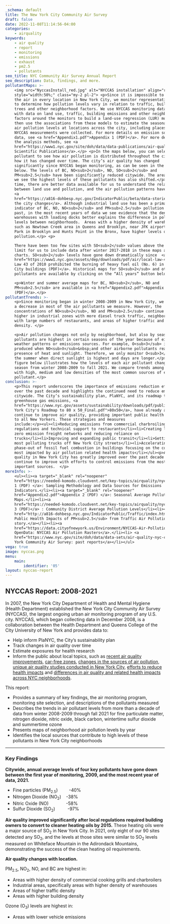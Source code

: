 ```yaml
---
_schema: default
title: The New York City Community Air Survey
draft: false
date: 2022-11-08T11:14:56-04:00
categories:
    - airquality
keywords:
    - air quality
    - report
    - monitoring
    - emissions
    - exhaust
    - pm2.5
    - pollutants
seo_title: NYC Community Air Survey Annual Report
seo_description: Data, findings, and more.
pollutantMaps: >-
    <img src="NyccasInstall_red.jpg" alt="NYCCAS installation" align="right"
    style="width:50%;" class="my-2 pl-2"> <p>Since it is impossible to sample
    the air in every location in New York City, we monitor representative sites
    to determine how pollution levels vary in relation to traffic, buildings,
    trees and other neighborhood factors. We use NYCCAS monitoring data along
    with data on land use, traffic, building emissions and other neighborhood
    factors around the monitors to build a land-use regression (LUR) model. We
    then use the associations from these models to estimate the seasonal average
    air pollution levels at locations across the city, including places where no
    NYCCAS measurements were collected. For more details on emission source
    data, see <a href="Appendix1.pdf">Appendix 1 (PDF)</a>. For more details on
    the analysis methods, see <a
    href="https://www1.nyc.gov/site/doh/data/data-publications/air-quality-nyc-community-air-survey.page#nyccas-pubs">NYCCAS
    Scientific Publications</a>.</p> <p>In the maps below, you can select a
    pollutant to see how air pollution is distributed throughout the city and
    how it has changed over time. The city’s air quality has changed
    significantly since NYCCAS began monitoring, as can be seen in the maps
    below. The levels of BC, NO<sub>2</sub>, NO, SO<sub>2</sub> and
    PM<sub>2.5</sub> have been significantly reduced citywide. The areas where
    we see the highest levels of these pollutants has also shifted.</p> <p>Over
    time, there are better data available for us to understand the relationships
    between land use and pollution, and the air pollution patterns have shifted
    <a
    href="https://a816-dohbesp.nyc.gov/IndicatorPublic/beta/data-stories/aq-cooking/">as
    the city changes</a>. Although industrial land use has been a primary
    indicator of BC, NO, NO<sub>2</sub> and PM<sub>2.5</sub> pollution in the
    past, in the most recent years of data we see evidence that the density of
    warehouses with loading docks better explains the difference in pollution
    levels between neighborhoods.  Areas with a higher density of warehouses,
    such as Newtown Creek area in Queens and Brooklyn, near JFK airport, Sunset
    Park in Brooklyn and Hunts Point in the Bronx, have higher levels of
    pollution.</p> <p>

    There have been too few sites with SO<sub>2</sub> values above the detection
    limit for us to include data after winter 2017-2018 in these maps and
    charts. SO<sub>2</sub> levels have gone down dramatically since  <a
    href="https://www1.nyc.gov/assets/dep/downloads/pdf/air/local-law-43-biodiesel-fuel-requirement.pdf">Local
    Law 43 of 2010 prohibited the burning of heavy fuel oil (No. 6) in New York
    City buildings (PDF)</a>. Historical maps for SO<sub>2</sub> and other
    pollutants are available by clicking on the “All years” button below.</p>

    <p>Winter and summer average maps for BC, NO<sub>2</sub>, NO and
    PM<sub>2.5</sub> are available in <a href="Appendix2.pdf">Appendix 2
    (PDF)</a>.</p>
pollutantTrends: >-
    <p>Since monitoring began in winter 2008-2009 in New York City, we have seen
    a decrease in most of the air pollutants we measure. However, the
    concentrations of NO<sub>2</sub>, NO and PM<sub>2.5</sub> continue to be
    higher in industrial zones with more diesel truck traffic, neighborhoods
    with large numbers of restaurants, and areas of higher traffic and building
    density. </p>

    <p>Air pollution changes not only by neighborhood, but also by season. Some
    pollutants are highest in certain seasons of the year because of either
    weather patterns or emissions sources. For example, O<sub>3</sub> is
    produced when NO<sub>X</sub>&nbsp;and other airborne pollutants react in the
    presence of heat and sunlight. Therefore, we only monitor O<sub>3</sub> in
    the summer when direct sunlight is highest and days are longer.</p><p>The
    figure below illustrates how the levels of each air pollutant change by
    season from winter 2008-2009 to fall 2021. We compare trends among locations
    with high, medium and low densities of the most common sources of each
    pollutant.</p>
conclusion: >-
    <p>This report underscores the importance of emissions reduction efforts
    over the past decade and highlights the continued need to reduce emissions
    citywide. The City’s sustainability plan, PlaNYC, and its roadmap to reduce
    greenhouse gas emissions, <a
    href="https://www.nyc.gov/assets/sustainability/downloads/pdf/publications/New
    York City's Roadmap to 80 x 50_Final.pdf">80x50</a>, have already and will
    continue to improve air quality, providing important public health benefits
    to all New Yorkers. These strategies and measures
    include:</p><ul><li>Reducing emissions from commercial charbroiling through
    regulations and technical support to restaurants</li><li>Creating low or
    zero emission freight networks and reducing reliance on
    trucks</li><li>Improving and expanding public transit</li><li>Getting the
    most polluting trucks off New York City streets</li><li>Accelerating the
    phase-out of fossil fuel combustion in buildings focusing on the communities
    most impacted by air pollution related health impacts</li></ul><p>Air
    quality in New York City has greatly improved over the past decade and will
    continue to improve with efforts to control emissions from the most
    important sources.  </p>
moreInfo: >-
    <ul><li><a target="_blank" rel="noopener"
    href="https://needed-komodo.cloudvent.net/key-topics/airquality/nyccas/Appendix1.pdf">Appendix
    1 (PDF) </a>: Sampling Methodology and Data Sources for Emissions
    Indicators.</li><li><a target="_blank" rel="noopener"
    href="Appendix2.pdf">Appendix 2 (PDF) </a>: Seasonal Average Pollutant
    Maps.</li><li><a
    href="https://needed-komodo.cloudvent.net/key-topics/airquality/nyccas/Appendix1.pdf">Appendix
    3 (PDF)</a> : Community District Average Pollution Levels</li><li><a
    href="http://a816-dohbesp.nyc.gov/IndicatorPublic/Traffic/index.html">The
    Public Health Impacts of PM<sub>2.5</sub> from Traffic Air Pollution data
    story.</a></li><li><a
    href="https://data.cityofnewyork.us/Environment/NYCCAS-Air-Pollution-Rasters/q68s-8qxv">NYC
    OpenData: NYCCAS Air Pollution Rasters</a>.</li><li> <a
    href="https://www.nyc.gov/site/doh/data/data-sets/air-quality-nyc-community-air-survey.page">New
    York Community Air Survey: past reports</a></li></ul>
vega: true
image: nyccas.png
menu:
    main:
        identifier: '05'
layout: nyccas-report
---
```

## NYCCAS Report: 2008-2021

In 2007, the New York City Department of Health and Mental Hygiene (Health Department) established the New York City Community Air Survey (NYCCAS), the largest ongoing urban air monitoring program of any U.S. city. NYCCAS, which began collecting data in December 2008, is a collaboration between the Health Department and Queens College of the City University of New York and provides data to:

* Help inform PlaNYC, the City’s sustainability plan
* Track changes in air quality over time
* Estimate exposures for health research
* Inform the public about local topics, such as&nbsp;[recent air quality improvements](https://a816-dohbesp.nyc.gov/IndicatorPublic/beta/data-stories/breatheeasy/), [car-free zones](https://a816-dohbesp.nyc.gov/IndicatorPublic/beta/data-stories/aqts/), [changes in the sources of air pollution](https://a816-dohbesp.nyc.gov/IndicatorPublic/beta/data-stories/aq-cooking/), [unique air quality studies conducted in New York City](https://a816-dohbesp.nyc.gov/IndicatorPublic/beta/data-stories/aqsnapshots/), [efforts to reduce health impacts](https://a816-dohbesp.nyc.gov/IndicatorPublic/beta/data-stories/hia/) and [differences in air quality and related health impacts across NYC neighborhoods](https://a816-dohbesp.nyc.gov/IndicatorPublic/beta/data-stories/aq2/).

This report:

* Provides a summary of key findings, the air monitoring program, monitoring site selection, and descriptions of the pollutants measured
* Describes the trends in air pollutant levels from more than a decade of data from winter 2008-2009 through fall 2021 for fine particulate matter, nitrogen dioxide, nitric oxide, black carbon, wintertime sulfur dioxide and summertime ozone
* Presents maps of neighborhood air pollution levels by year
* Identifies the local sources that contribute to high levels of these pollutants in New York City neighborhoods

---

### Key Findings

**Citywide, annual average levels of four key pollutants have gone down between the first year of monitoring, 2009, and the most recent year of data, 2021.**

* Fine particles (PM<sub>2.5</sub>)&nbsp; &nbsp; &nbsp; &nbsp; &nbsp;-40%
* Nitrogen Dioxide (NO<sub>2</sub>)&nbsp; &nbsp; -38%
* Nitric Oxide (NO)&nbsp; &nbsp; &nbsp; &nbsp; &nbsp; &nbsp; &nbsp; -58%
* Sulfur Dioxide (SO<sub>2</sub>)&nbsp; &nbsp; &nbsp; &nbsp; &nbsp; -97%

**Air quality improved significantly after local regulations required building owners to convert to cleaner heating oils by 2015.** These heating oils were a major source of SO<sub>2</sub> in New York City. In 2021, only eight of our 90 sites detected any SO<sub>2</sub>, and the levels at those sites were similar to SO<sub>2</sub> levels measured on Whiteface Mountain in the Adirondack Mountains, demonstrating the success of the clean heating oil requirements.

**Air quality changes with location.**

PM<sub>2.5</sub>, NO<sub>2</sub>, NO, and BC are highest in:

* Areas with higher density of commercial cooking grills and charbroilers
* Industrial areas, specifically areas with higher density of warehouses
* Areas of higher traffic density
* Areas with higher building density

Ozone (O<sub>3</sub>) levels are highest in:

* Areas with lower vehicle emissions